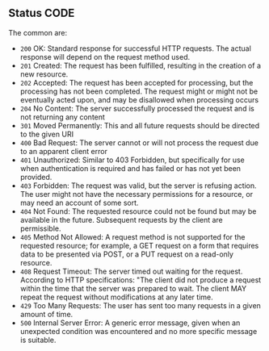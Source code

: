 ## Status CODE

The common are:
- `200` OK: Standard response for successful HTTP requests. The actual response will depend on the request method used. 
- `201` Created: The request has been fulfilled, resulting in the creation of a new resource.
- `202` Accepted: The request has been accepted for processing, but the processing has not been completed. The request might or might not be eventually acted upon, and may be disallowed when processing occurs
- `204` No Content: The server successfully processed the request and is not returning any content
- `301` Moved Permanently: This and all future requests should be directed to the given URI
- `400` Bad Request: The server cannot or will not process the request due to an apparent client error
- `401` Unauthorized: Similar to 403 Forbidden, but specifically for use when authentication is required and has failed or has not yet been provided. 
- `403` Forbidden: The request was valid, but the server is refusing action. The user might not have the necessary permissions for a resource, or may need an account of some sort.
- `404` Not Found: The requested resource could not be found but may be available in the future. Subsequent requests by the client are permissible.
- `405` Method Not Allowed: A request method is not supported for the requested resource; for example, a GET request on a form that requires data to be presented via POST, or a PUT request on a read-only resource.
- `408` Request Timeout: The server timed out waiting for the request. According to HTTP specifications: "The client did not produce a request within the time that the server was prepared to wait. The client MAY repeat the request without modifications at any later time.
- `429` Too Many Requests: The user has sent too many requests in a given amount of time.
- `500` Internal Server Error: A generic error message, given when an unexpected condition was encountered and no more specific message is suitable.